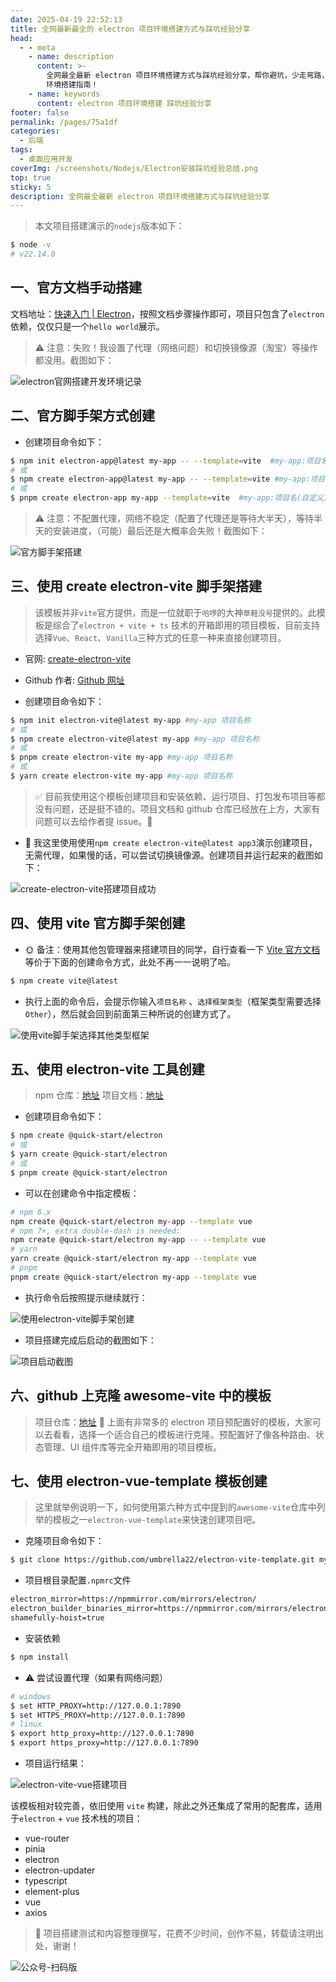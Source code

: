 ```yaml
---
date: 2025-04-19 22:52:13
title: 全网最新最全的 electron 项目环境搭建方式与踩坑经验分享
head:
  - - meta
    - name: description
      content: >-
        全网最全最新 electron 项目环境搭建方式与踩坑经验分享，帮你避坑，少走弯路，节省时间，还等什么，快来参考一下我的 electron
        环境搭建指南！
    - name: keywords
      content: electron 项目环境搭建 踩坑经验分享
footer: false
permalink: /pages/75a1df
categories:
  - 后端
tags:
  - 桌面应用开发
coverImg: /screenshots/Nodejs/Electron安装踩坑经验总结.png
top: true
sticky: 5
description: 全网最全最新 electron 项目环境搭建方式与踩坑经验分享
---
```


<!--@include: @/public/snippets/preface.md-->

> 本文项目搭建演示的`nodejs`版本如下：

```bash
$ node -v
# v22.14.0
```

## 一、官方文档手动搭建

文档地址：[快速入门 | Electron](https://www.electronjs.org/zh/docs/latest/tutorial/tutorial-first-app)，按照文档步骤操作即可，项目只包含了`electron`依赖，仅仅只是一个`hello world`展示。

> ⚠️ 注意：失败！我设置了代理（网络问题）和切换镜像源（淘宝）等操作都没用。截图如下：

![electron官网搭建开发环境记录](/screenshots/electron开发环境搭建/第一种-electron官网搭建开发环境记录.png)

## 二、官方脚手架方式创建

- 创建项目命令如下：

```bash
$ npm init electron-app@latest my-app -- --template=vite  #my-app:项目名(自定义)
# 或
$ npm create electron-app@latest my-app -- --template=vite #my-app:项目名(自定义)
# 或
$ pnpm create electron-app my-app --template=vite  #my-app:项目名(自定义)
```

> ⚠️ 注意：不配置代理，网络不稳定（配置了代理还是等待大半天），等待半天的安装进度，（可能）最后还是大概率会失败！截图如下：

![官方脚手架搭建](/screenshots/electron开发环境搭建/第二种-官方脚手架搭建.png)

## 三、使用 create electron-vite 脚手架搭建

> 该模板并非`vite`官方提供，而是一位就职于`哈啰`的大神`草鞋没号`提供的。此模板是综合了`electron + vite + ts` 技术的开箱即用的项目模板，目前支持选择`Vue`、`React`、`Vanilla`三种方式的任意一种来直接创建项目。

- 官网: [create-electron-vite](https://electron-vite.github.io/)
- Github 作者: [Github 网址](https://github.com/electron-vite)

- 创建项目命令如下：

```bash
$ npm init electron-vite@latest my-app #my-app 项目名称
# 或
$ npm create electron-vite@latest my-app #my-app 项目名称
# 或
$ pnpm create electron-vite my-app #my-app 项目名称
# 或
$ yarn create electron-vite my-app #my-app 项目名称
```

> ✅ 目前我使用这个模板创建项目和安装依赖、运行项目、打包发布项目等都没有问题，还是挺不错的。项目文档和 github 仓库已经放在上方，大家有问题可以去给作者提 issue。🫡

- 🌟 我这里使用使用`npm create electron-vite@latest app3`演示创建项目，无需代理，如果慢的话，可以尝试切换镜像源。创建项目并运行起来的截图如下：

![create-electron-vite搭建项目成功](/screenshots/electron开发环境搭建/第三种-create-electron-vite搭建项目成功.png)

## 四、使用 vite 官方脚手架创建

- 🌞 备注：使用其他包管理器来搭建项目的同学，自行查看一下 [Vite 官方文档](https://cn.vitejs.dev/guide/) 等价于下面的创建命令方式，此处不再一一说明了哈。

```bash
$ npm create vite@latest
```

- 执行上面的命令后，会提示你输入`项目名称` 、`选择框架类型`（框架类型需要选择`Other`），然后就会回到前面第三种所说的创建方式了。

![使用vite脚手架选择其他类型框架](/screenshots/electron开发环境搭建/第四种-使用vite脚手架选择其他类型框架.png)

## 五、使用 electron-vite 工具创建

> npm 仓库：[地址](https://www.npmjs.com/package/@quick-start/create-electron)
> 项目文档：[地址](https://cn.electron-vite.org/)

- 创建项目命令如下：

```bash
$ npm create @quick-start/electron
# 或
$ yarn create @quick-start/electron
# 或
$ pnpm create @quick-start/electron
```

- 可以在创建命令中指定模板：

```bash
# npm 6.x
npm create @quick-start/electron my-app --template vue
# npm 7+, extra double-dash is needed:
npm create @quick-start/electron my-app -- --template vue
# yarn
yarn create @quick-start/electron my-app --template vue
# pnpm
pnpm create @quick-start/electron my-app --template vue
```

- 执行命令后按照提示继续就行：

![使用electron-vite脚手架创建](/screenshots/electron开发环境搭建/第五种-使用electron-vite脚手架创建.png)

- 项目搭建完成后启动的截图如下：

![项目启动截图](/screenshots/electron开发环境搭建/第五种-项目启动截图.png)

## 六、github 上克隆 awesome-vite 中的模板

> 项目仓库：[地址](https://gitcode.com/gh_mirrors/aw/awesome-vite)
> 🤩 上面有非常多的 electron 项目预配置好的模板，大家可以去看看，选择一个适合自己的模板进行克隆。预配置好了像各种路由、状态管理、UI 组件库等完全开箱即用的项目模板。

## 七、使用 electron-vue-template 模板创建

> 这里就举例说明一下，如何使用第六种方式中提到的`awesome-vite`仓库中列举的模板之一`electron-vue-template`来快速创建项目吧。

- 克隆项目命令如下：

```bash
$ git clone https://github.com/umbrella22/electron-vite-template.git myapp #myapp 自定义项目名称
```

- 项目根目录配置`.npmrc`文件

```md
electron_mirror=https://npmmirror.com/mirrors/electron/
electron_builder_binaries_mirror=https://npmmirror.com/mirrors/electron-builder-binaries/
shamefully-hoist=true
```

- 安装依赖

```bash
$ npm install
```

- ⚠️ 尝试设置代理（如果有网络问题）

```bash
# windows
$ set HTTP_PROXY=http://127.0.0.1:7890
$ set HTTPS_PROXY=http://127.0.0.1:7890
# linux
$ export http_proxy=http://127.0.0.1:7890
$ export https_proxy=http://127.0.0.1:7890
```

- 项目运行结果：

![electron-vite-vue搭建项目](/screenshots/electron开发环境搭建/第六种-electron-vite-vue搭建项目.png)

该模板相对较完善，依旧使用 `vite` 构建，除此之外还集成了常用的配套库，适用于`electron` + `vue` 技术栈的项目：

- vue-router
- pinia
- electron
- electron-updater
- typescript
- element-plus
- vue
- axios

> 🙏 项目搭建测试和内容整理撰写，花费不少时间，创作不易，转载请注明出处，谢谢！

![公众号-扫码版](/social-icons/公众号-扫码版.png)
